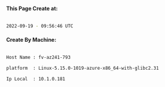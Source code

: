
   
#### This Page Create at:

```bash

2022-09-19 - 09:56:46 UTC

```

#### Create By Machine:

```bash

Host Name : fv-az241-793

platform  : Linux-5.15.0-1019-azure-x86_64-with-glibc2.31

Ip Local  : 10.1.0.181

```

